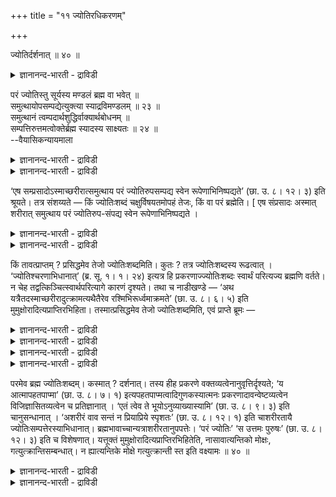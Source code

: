 +++
title = "११ ज्योतिरधिकरणम्"

+++

ज्योतिर्दर्शनात् ॥ ४० ॥  
<details><summary>ज्ञानानन्द-भारती - द्राविडी</summary>

ज्योदिर्दर्सनात् ॥ ४० ॥
</details>

परं ज्योतिस्तु सूर्यस्य मण्डलं ब्रह्म वा भवेत् ॥  
समुत्थायोपसम्पद्येत्युक्त्या स्याद्रविमण्डलम् ॥ २३ ॥  
समुत्थानं त्वम्पदार्थशुद्धिर्वाक्यार्थबोधनम् ॥  
सम्पत्तिरुत्तमत्वोक्तेर्ब्रह्म स्यादस्य साक्ष्यतः ॥ २४ ॥  
--वैयासिकन्यायमाला

<details><summary>ज्ञानानन्द-भारती - द्राविडी</summary>

परमाऩ ज्योदिस् ऎऩ्बदु सूर्य मण्डलमा? अल्लदु पिरह्ममायिरुक्कुमा? नऩ्गु वॆळिक्किळम्बि अडैन्दु ऎऩ्ऱु सॊल्वदिऩाल् सूर्यमण्डलमाग विरुक्कुम्।
</details>

<details><summary>ज्ञानानन्द-भारती - द्राविडी</summary>

"वॆळिक्किळम्बुदल" ऎऩ्बदु नी ऎऩ्ऱ पदत्तिऩ् अर्त् तत्तै (जीवऩुडैय तत्वत्तै) सोदित्तऱिदल् “अडैदल्” ऎऩ्बदु ("नी” ऎऩ्ऱ) वाक्कियत्तिऩ् अर्त्तत्तै अऱिदल्। उत्तमरॆऩ्ऱु सॊल्लियिरुप्पदाल् पिरह्मम् ताऩ् आगुम्। अवर् इवरुक्कुम् साक्षियायिरुप्पवरादलाल्।
</details>

‘एष सम्प्रसादोऽस्माच्छरीरात्समुत्थाय परं ज्योतिरुपसम्पद्य स्वेन रूपेणाभिनिष्पद्यते’ (छा. उ. ८। १२। ३) इति श्रूयते। तत्र संशय्यते — किं ज्योतिःशब्दं चक्षुर्विषयतमोपहं तेजः, किं वा परं ब्रह्मेति। \[ एष संप्रसादः अस्मात् शरीरात् समुत्थाय परं ज्योतिरुप-संपद्य स्वेन रूपेणाभिनिष्पद्यते ।

<details><summary>ज्ञानानन्द-भारती - द्राविडी</summary>

ऎऩ्ऱ सान्दोक्य सुरुदियिल् कूऱप्पट्ट परञ्ज्योदिस् सूर्यऩा, परप्रह्ममा ऎऩ्ऱु सन्देहम् सरीरत्तिलिरुन्दु किळम्बि परञ्ज्योदियै अडैन्दु ऎऩ्ऱु सॊल्लियिरुप्पदाल् परञ्ज्योदिस् सूर्यऩ्दाऩ् मुऴुक्ष सूर्य मण्डलत्तै अडैवदाग मऱ्ऱ इडत्तिल् कूऱप्पट्टिरुक्किऱदु। उत्तमबुरुषऩ् ऎऩ्ऱु कूऱियिरुप्पदाल् परञ्ज्योदि प्रह्मम्दाऩ् सूरिय मण्डलम् सॆल्वदु कौणमुक्ति। इङ्गु सरीरत्तिलिरुन्दु किळम्बुवदु ऎऩ्बदु त्वम्बदार्त्तमाऩ जीवात्मावै सोदिप्पदु, उबसम्बत्ति ऎऩ्बदु वाक्यार्त्तञाऩम् परञ्ज्योदिस्साऩ पिरह्मत्तै तऩदु आत्मावाग अऱिन्दु कॊळ्वदु।\]
</details>

<details><summary>ज्ञानानन्द-भारती - द्राविडी</summary>

इन्द सम्बिरसादऩ् इन्द सरीरत्तिलिरुन्दु किळम्बि मेलाऩ ज्योदियै अडैन्दु तऩ् स्वरूबमाग आगिऱाऩ्’ (सान्। ८-१२-३) ऎऩ्ऱ सप्तत्ताल् सॊल्लप्पट्टिरुक्किऱदु। अङ्गे ज्योदिस् ऎऩ्ऱ सप्तत्ताल् सॊल्लप्पडुवदु कण्णुक्कु विषयमायुळ्ळ इरुट्टैप् पोक्कडिक्कुम् तेजसा, अल्लदु परबिरह्ममा, ऎऩ्ऱु सन्देहिक्कप्पडुगिऱदु।
</details>

किं तावत्प्राप्तम् ? प्रसिद्धमेव तेजो ज्योतिःशब्दमिति। कुतः ? तत्र ज्योतिःशब्दस्य रूढत्वात् । ‘ज्योतिश्चरणाभिधानात्’ (ब्र. सू. १। १। २४) इत्यत्र हि प्रकरणाज्ज्योतिःशब्दः स्वार्थं परित्यज्य ब्रह्मणि वर्तते। न चेह तद्वत्किञ्चित्स्वार्थपरित्यागे कारणं दृश्यते। तथा च नाडीखण्डे — ‘अथ यत्रैतदस्माच्छरीरादुत्क्रामत्यथैतैरेव रश्मिभिरूर्ध्वमाक्रमते’ (छा. उ. ८। ६। ५) इति मुमुक्षोरादित्यप्राप्तिरभिहिता। तस्मात्प्रसिद्धमेव तेजो ज्योतिःशब्दमिति, एवं प्राप्ते ब्रूमः —

<details><summary>ज्ञानानन्द-भारती - द्राविडी</summary>

पूर्वबक्षम्: ऎदु नियायम्? उलगिल् पिरसित्त मायुळ्ळ तेजस्ताऩ् ज्योदिस् ऎऩ्ऱ सप्तत्तिऩाल् सॊल्लप्पडुवदु एऩ्? अदिलेये ज्योदिस् ऎऩ्ऱ सप्तम् रूडमायिरुप्पदाल्।
</details>

<details><summary>ज्ञानानन्द-भारती - द्राविडी</summary>

‘ज्योदिस्, सरणम् सॊल्लियिरुप्पदाल्' (सूत्रम्। १-१-२४) ऎऩ्ऱ इडत्तिल् पिरगरणत्तिऩाल् ज्योदिस् ऎऩ्ऱ सप्तम् तऩ्ऩुडैय अर्त्तत्तै विट्टु विट्टु पिरह्मत्तिल् इरुक्किऱदु। इङ्गे अदैप्पोल तऩ्ऩुडैय अर्त्तत्तै विट्टुविडुवदऱ्कु ऎव्विद कारणमुमिल्लै।
</details>

<details><summary>ज्ञानानन्द-भारती - द्राविडी</summary>

अप्पडिये नाडीगण्डत्तिल् ‘अऱिवु इऴन्दबिऩ् पिरारप्तगर्मा मुडिन्ददुम् ऎप्पॊऴुदु इन्द सरीरत्तिलिरुन्दु वॆळिक्किळम्बुगिऱदो अप्पॊऴुदु इन्द किरणङ्गळ् वऴियागवे मेले पोगिऱदु' (सान् ८-६-५) ऎऩ्ऱु मुऴुक्षविऱ्कु आदित्यऩै अडैदल् सॊल्लप्पट्टिरुक्किऱदु।
</details>

<details><summary>ज्ञानानन्द-भारती - द्राविडी</summary>

आगैयाल् पिरसित्तमायुळ्ळ तेजस्ताऩ् ज्योदिस् ऎऩ्ऱ सप्तत्तिऩाल् सॊल्लप्पडुवदु, ऎऩ्ऱु।
</details>

परमेव ब्रह्म ज्योतिःशब्दम्। कस्मात् ? दर्शनात्। तस्य हीह प्रकरणे वक्तव्यत्वेनानुवृत्तिर्दृश्यते; ‘य आत्मापहतपाप्मा’ (छा. उ. ८। ७। १) इत्यपहतपाप्मत्वादिगुणकस्यात्मनः प्रकरणादावन्वेष्टव्यत्वेन विजिज्ञासितव्यत्वेन च प्रतिज्ञानात् । ‘एतं त्वेव ते भूयोऽनुव्याख्यास्यामि’ (छा. उ. ८। ९। ३) इति चानुसन्धानात् । ‘अशरीरं वाव सन्तं न प्रियाप्रिये स्पृशतः’ (छा. उ. ८। १२। १) इति चाशरीरतायै ज्योतिःसम्पत्तेरस्याभिधानात्। ब्रह्मभावाच्चान्यत्राशरीरतानुपपत्तेः। ‘परं ज्योतिः’ ‘स उत्तमः पुरुषः’ (छा. उ. ८। १२। ३) इति च विशेषणात्। यत्तूक्तं मुमुक्षोरादित्यप्राप्तिरभिहितेति, नासावात्यन्तिको मोक्षः, गत्युत्क्रान्तिसम्बन्धात्। न ह्यात्यन्तिके मोक्षे गत्युत्क्रान्ती स्त इति वक्ष्यामः ॥ ४० ॥

<details><summary>ज्ञानानन्द-भारती - द्राविडी</summary>

सित्तान्दम्: इव्विदम् एऱ्पडुम्बोदु सॊल्गिऱोम्। परबिरह्मम्दाऩ् ज्योदिस् ऎऩ्ऱ सप्तत्तिऩाल् सॊल्लप्पडुवदु एऩ्? 'काणुवदाल्' इन्द पिरगरणत्तिल् सॊल्लवेण्डियदाग अदऱ्कल्लवा अऩुविरुत्ति (तॊडर्च्चि) काणप्पडुगिऱदु। 'ऎन्द आत्मा पाबमऱ्ऱवरो' (सान्। ८-७-१) ऎऩ्ऱु पिरगरणत्तिऩ् आरम्बत्तिल् पाबमऱ्ऱदऩ्मै मुदलाऩ कुणङ्गळै युडैय आत्मावै, तेड वेण्डियदागवुम् अऱिय वेण्डियदागवुम् पिरदिक्ञै सॆय्यप्पट्टिरुप्पदिऩाल् इदैये उऩक्कु मऱुबडियुम् तॆळिवाय् सॊल्गिऱेऩ्' (सान् ८-९-३) ऎऩ्ऱु अऩुसन्दाऩम् (मऱुबडियुम् सॊल्लुदल्) इरुप्पदिऩालुम्; ‘सरीरमिल्लामलिरुप् पवऩैत्ताऩ् पिरियमुम् अप्पिरियमुम् तीण्डादु’ (सान्। ८-१२-१) ऎऩ्ऱु सरीरमऱ्ऱ तऩ्मैक्काग इन्द ज्योदिसै अडैवदु सॊल्लियिरुप्पदालुम्; पिरह्ममाग आवदैत्तविर वेऱु विदत्तिल् सरीरमऱ्ऱ तऩ्मै पॊरुन्दाददिऩालुम्; 'मेलाऩ ज्योदिस्' 'अवर् उत्तममाऩ पुरुषर् (सान् ८-१२-३) ऎऩ्ऱु विसेषणमिरुप्पदालुम्।
</details>

<details><summary>ज्ञानानन्द-भारती - द्राविडी</summary>

मुऴुक्षुविऱ्कु आदित्यऩैयडैवदु सॊल्लप् पट्टिरुक्किऱदॆऩ्ऱु ऎदु सॊल्लप्पट्टदो, अदु आत्यन्दिग मोक्षमिल्लै, पोगिऱदु किळम्बुगिऱदु ऎऩ्ऱ सम्बन्दमिरुप्पदाल्। आत्यन्दिग मोक्षत्तिलो पोवदु किळम्बुदल् इरण्डुम् किडैयादु ऎऩ्ऱु सॊल्लप् पोगिऱोम्।
</details>

